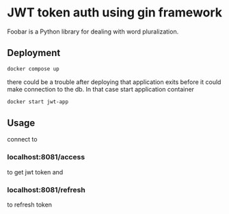 # JWT token auth using gin framework

Foobar is a Python library for dealing with word pluralization.

## Deployment


```bash
docker compose up
```
there could be a trouble after deploying that application exits before it could make connection to the db. In that case start application container 
```bash
docker start jwt-app
```


## Usage

connect to 
### localhost:8081/access 
to get jwt token and 
### localhost:8081/refresh 
to refresh token
```
